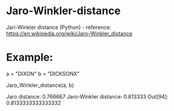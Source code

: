 # Jaro-Winkler-distance
Jari-Winkler distance (Python) - reference: 
https://en.wikipedia.org/wiki/Jaro–Winkler_distance

# Example:

<!--# a = "abcde"-->
<!--# b = "abdcde"-->

<!--# a = "MARTHA"-->
<!--# b = "MARHTA"-->

<!--# a = "DWAYNE"-->
<!--# b = "DUANE"-->

a = "DIXON"
b = "DICKSONX"

<!--# a = "aaabbe"-->
<!--# b = "abbcc4aaee"-->

Jaro_Winkler_distance(a, b)

Jaro distance: 0.766667
Jaro-Winkler distance: 0.813333
Out[94]:
0.8133333333333332
